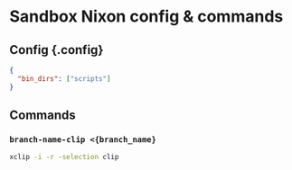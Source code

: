 # Sandbox Nixon config & commands

## Config {.config}

```json
{
  "bin_dirs": ["scripts"]
}
```

## Commands

### `branch-name-clip <{branch_name}`

```bash
xclip -i -r -selection clip
```
